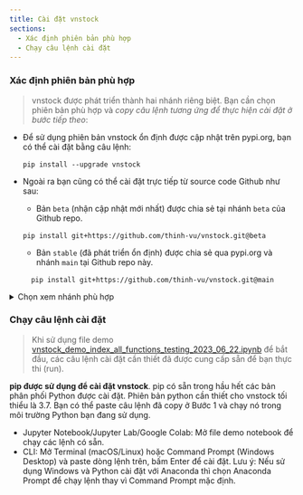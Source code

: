 ```yaml
---
title: Cài đặt vnstock
sections:
  - Xác định phiên bản phù hợp
  - Chạy câu lệnh cài đặt
---
```


### Xác định phiên bản phù hợp

> vnstock được phát triển thành hai nhánh riêng biệt. Bạn cần chọn phiên bản phù hợp và *copy câu lệnh tương ứng để thực hiện cài đặt ở bước tiếp theo*:

- Để sử dụng phiên bản vnstock ổn định được cập nhật trên pypi.org, bạn có thể cài đặt bằng câu lệnh:
  
  ```shell
  pip install --upgrade vnstock
  ```
- Ngoài ra bạn cũng có thể cài đặt trực tiếp từ source code Github như sau:
  - Bản `beta` (nhận cập nhật mới nhất) được chia sẻ tại nhánh `beta` của Github repo.

  ```shell
  pip install git+https://github.com/thinh-vu/vnstock.git@beta
  ```
  - Bản `stable` (đã phát triển ổn định) được chia sẻ qua pypi.org và nhánh `main` tại Github repo này.

  ```shell
    pip install git+https://github.com/thinh-vu/vnstock.git@main
  ```

<details>

  <summary>Chọn xem nhánh phù hợp</summary>

  <!-- ![select_branch](https://github.com/thinh-vu/pretty-docs/blob/main/assets/images/vnstock_select_branch.jpeg?raw=true) -->

  <div class="screenshot-holder">
   <a href="assets/images/vnstock_select_branch.jpeg" data-title="Chọn nhánh" data-toggle="lightbox"><img class="img-responsive" src="assets/images/vnstock_select_branch.jpeg?raw=true" alt="screenshot" /></a>
   <a class="mask" href="assets/images/demo/vnstock_select_branch.jpeg" data-title="Chọn nhánh vnstock" data-toggle="lightbox"><i class="icon fa fa-search-plus"></i></a>
  </div>

</details>

### Chạy câu lệnh cài đặt

> Khi sử dụng file demo [vnstock_demo_index_all_functions_testing_2023_06_22.ipynb](https://github.com/thinh-vu/vnstock/blob/beta/demo/gen2_vnstock_demo_index_all_functions_testing_2023.ipynb) để bắt đầu, các câu lệnh cài đặt cần thiết đã được cung cấp sẵn để bạn thực thi (run).

**pip được sử dụng để cài đặt vnstock**. pip có sẵn trong hầu hết các bản phân phối Python được cài đặt. Phiên bản python cần thiết cho vnstock tối thiểu là 3.7. Bạn có thể paste câu lệnh đã copy ở Bước 1 và chạy nó trong môi trường Python bạn đang sử dụng.

- Jupyter Notebook/Jupyter Lab/Google Colab: Mở file demo notebook để chạy các lệnh có sẵn.
- CLI: Mở Terminal (macOS/Linux) hoặc Command Prompt (Windows Desktop) và paste dòng lệnh trên, bấm Enter để cài đặt. Lưu ý: Nếu sử dụng Windows và Python cài đặt với Anaconda thì chọn Anaconda Prompt để chạy lệnh thay vì Command Prompt mặc định.